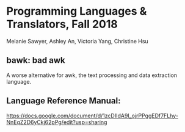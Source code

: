 # Programming Languages & Translators, Fall 2018
Melanie Sawyer, Ashley An, Victoria Yang, Christine Hsu


## bawk: bad awk
A worse alternative for awk, the text processing and data extraction language.

## Language Reference Manual:
https://docs.google.com/document/d/1zcDIIdA9I_ojrPPggEDf7FLhy-NnEqZ2D6yCkj62pPg/edit?usp=sharing
